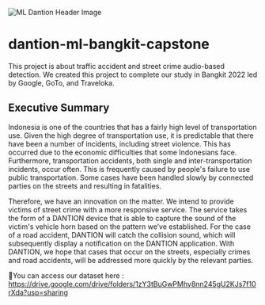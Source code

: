 ![ML Dantion Header Image](https://user-images.githubusercontent.com/103911439/171101476-9f292d3b-3b90-4f76-b61b-29890768f54e.png)
# dantion-ml-bangkit-capstone
This project is about traffic accident and street crime audio-based detection.
We created this project to complete our study in Bangkit 2022 led by Google, GoTo, and Traveloka.

## Executive Summary
Indonesia is one of the countries that has a fairly high level of transportation use. Given the high degree of transportation use, it is predictable that there have been a number of incidents, including street violence. This has occurred due to the economic difficulties that some Indonesians face. Furthermore, transportation accidents, both single and inter-transportation incidents, occur often. This is frequently caused by people's failure to use public transportation. Some cases have been handled slowly by connected parties on the streets and resulting in fatalities.

Therefore, we have an innovation on the matter. We intend to provide victims of street crime with a more responsive service. The service takes the form of a DANTION device that is able to capture the sound of the victim's vehicle horn based on the pattern we’ve established. For the case of a road accident, DANTION will catch the collision sound, which will subsequently display a notification on the DANTION application. With DANTION, we hope that cases that occur on the streets, especially crimes and road accidents, will be addressed more quickly by the relevant parties.

📌You can access our dataset here : https://drive.google.com/drive/folders/1zY3tBuGwPMhy8nn245gU2KJs7f10rXda?usp=sharing 
